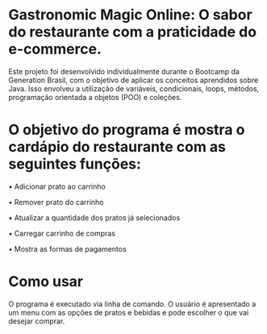 
# Gastronomic Magic Online: O sabor do restaurante com a praticidade do e-commerce.

Este projeto foi desenvolvido individualmente durante o Bootcamp da Generation Brasil, com o objetivo de aplicar os conceitos aprendidos sobre Java. Isso envolveu a utilização de variáveis, condicionais, loops, métodos, programação orientada a objetos (POO) e coleções.

# O objetivo do programa é mostra o cardápio  do restaurante com as seguintes funções:

•	Adicionar prato ao carrinho

•	Remover prato do carrinho

•	Atualizar a quantidade dos pratos já selecionados 

•	Carregar carrinho de compras

•	Mostra as formas de pagamentos

# Como usar

O programa é executado via linha de comando. O usuário é apresentado a um menu com as opções  de pratos e bebidas e pode escolher o que vai desejar comprar.
